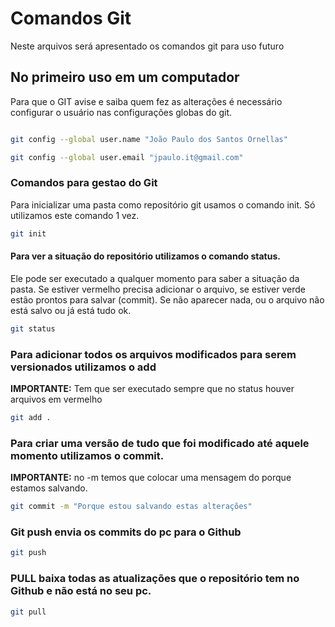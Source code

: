 # Comandos Git
Neste arquivos será apresentado os comandos git para uso futuro

## No primeiro uso em um computador 
Para que o GIT avise e saiba quem fez as alterações é necessário configurar o usuário nas configurações globas do git. 

```bash

git config --global user.name "João Paulo dos Santos Ornellas"

git config --global user.email "jpaulo.it@gmail.com"
```

### Comandos para gestao do Git
Para inicializar uma pasta como repositório git usamos o comando init.
Só utilizamos este comando 1 vez.

```bash
git init
```

#### Para ver a situação do repositório utilizamos o comando status.
Ele pode ser executado a qualquer momento para saber a situação da pasta.
Se estiver vermelho precisa adicionar o arquivo, se estiver verde estão prontos 
para salvar (commit).
Se não aparecer nada, ou o arquivo não está salvo ou já está tudo ok.

```bash
git status
```

### Para adicionar todos os arquivos modificados para serem versionados utilizamos o add
**IMPORTANTE:** Tem que ser executado sempre que no status houver arquivos em vermelho
```bash
git add .
```

### Para criar uma versão de tudo que foi modificado até aquele momento utilizamos o commit. 
**IMPORTANTE:** no -m temos que colocar uma mensagem do porque estamos salvando.
```bash
git commit -m "Porque estou salvando estas alterações"
```

### Git push envia os commits do pc para o Github
```bash
git push
```


### PULL baixa todas as atualizações que o repositório tem no Github e não está no seu pc.
```bash
git pull
```